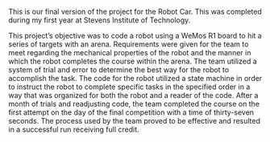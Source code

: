This is our final version of the project for the Robot Car. This was completed during my first year at Stevens Institute of Technology.

This project’s objective was to code a robot using a WeMos R1 board to hit a series of
targets with an arena. Requirements were given for the team to meet regarding the mechanical
properties of the robot and the manner in which the robot completes the course within the
arena. The team utilized a system of trial and error to determine the best way for the robot to
accomplish the task. The code for the robot utilized a state machine in order to instruct the robot
to complete specific tasks in the specified order in a way that was organized for both the robot
and a reader of the code. After a month of trials and readjusting code, the team completed the
course on the first attempt on the day of the final competition with a time of thirty-seven
seconds. The process used by the team proved to be effective and resulted in a successful run
receiving full credit.
